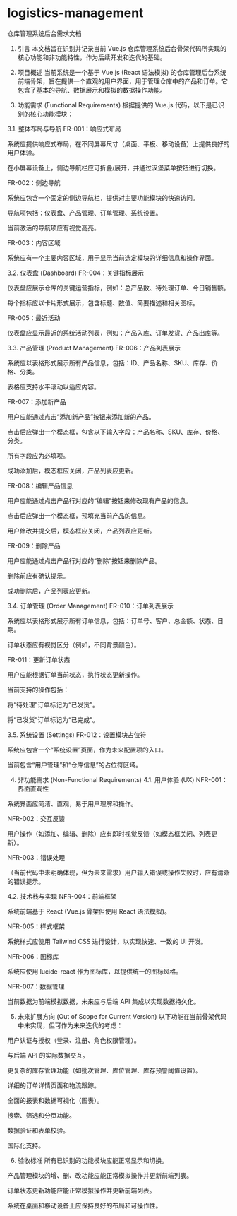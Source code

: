 # logistics-management

仓库管理系统后台需求文档
1. 引言
本文档旨在识别并记录当前 Vue.js 仓库管理系统后台骨架代码所实现的核心功能和非功能特性，作为后续开发和迭代的基础。

2. 项目概述
当前系统是一个基于 Vue.js (React 语法模拟) 的仓库管理后台系统前端骨架，旨在提供一个直观的用户界面，用于管理仓库中的产品和订单。它包含了基本的导航、数据展示和模拟的数据操作功能。

3. 功能需求 (Functional Requirements)
根据提供的 Vue.js 代码，以下是已识别的核心功能模块：

3.1. 整体布局与导航
FR-001：响应式布局

系统应提供响应式布局，在不同屏幕尺寸（桌面、平板、移动设备）上提供良好的用户体验。

在小屏幕设备上，侧边导航栏应可折叠/展开，并通过汉堡菜单按钮进行切换。

FR-002：侧边导航

系统应包含一个固定的侧边导航栏，提供对主要功能模块的快速访问。

导航项包括：仪表盘、产品管理、订单管理、系统设置。

当前激活的导航项应有视觉高亮。

FR-003：内容区域

系统应有一个主要内容区域，用于显示当前选定模块的详细信息和操作界面。

3.2. 仪表盘 (Dashboard)
FR-004：关键指标展示

仪表盘应展示仓库的关键运营指标，例如：总产品数、待处理订单、今日销售额。

每个指标应以卡片形式展示，包含标题、数值、简要描述和相关图标。

FR-005：最近活动

仪表盘应显示最近的系统活动列表，例如：产品入库、订单发货、产品出库等。

3.3. 产品管理 (Product Management)
FR-006：产品列表展示

系统应以表格形式展示所有产品信息，包括：ID、产品名称、SKU、库存、价格、分类。

表格应支持水平滚动以适应内容。

FR-007：添加新产品

用户应能通过点击“添加新产品”按钮来添加新的产品。

点击后应弹出一个模态框，包含以下输入字段：产品名称、SKU、库存、价格、分类。

所有字段应为必填项。

成功添加后，模态框应关闭，产品列表应更新。

FR-008：编辑产品信息

用户应能通过点击产品行对应的“编辑”按钮来修改现有产品的信息。

点击后应弹出一个模态框，预填充当前产品的信息。

用户修改并提交后，模态框应关闭，产品列表应更新。

FR-009：删除产品

用户应能通过点击产品行对应的“删除”按钮来删除产品。

删除前应有确认提示。

成功删除后，产品列表应更新。

3.4. 订单管理 (Order Management)
FR-010：订单列表展示

系统应以表格形式展示所有订单信息，包括：订单号、客户、总金额、状态、日期。

订单状态应有视觉区分（例如，不同背景颜色）。

FR-011：更新订单状态

用户应能根据订单当前状态，执行状态更新操作。

当前支持的操作包括：

将“待处理”订单标记为“已发货”。

将“已发货”订单标记为“已完成”。

3.5. 系统设置 (Settings)
FR-012：设置模块占位符

系统应包含一个“系统设置”页面，作为未来配置项的入口。

当前包含“用户管理”和“仓库信息”的占位符区域。

4. 非功能需求 (Non-Functional Requirements)
4.1. 用户体验 (UX)
NFR-001：界面直观性

系统界面应简洁、直观，易于用户理解和操作。

NFR-002：交互反馈

用户操作（如添加、编辑、删除）应有即时视觉反馈（如模态框关闭、列表更新）。

NFR-003：错误处理

（当前代码中未明确体现，但为未来需求）用户输入错误或操作失败时，应有清晰的错误提示。

4.2. 技术栈与实现
NFR-004：前端框架

系统前端基于 React (Vue.js 骨架但使用 React 语法模拟)。

NFR-005：样式框架

系统样式应使用 Tailwind CSS 进行设计，以实现快速、一致的 UI 开发。

NFR-006：图标库

系统应使用 lucide-react 作为图标库，以提供统一的图标风格。

NFR-007：数据管理

当前数据为前端模拟数据，未来应与后端 API 集成以实现数据持久化。

5. 未来扩展方向 (Out of Scope for Current Version)
以下功能在当前骨架代码中未实现，但可作为未来迭代的考虑：

用户认证与授权（登录、注册、角色权限管理）。

与后端 API 的实际数据交互。

更复杂的库存管理功能（如批次管理、库位管理、库存预警阈值设置）。

详细的订单详情页面和物流跟踪。

全面的报表和数据可视化（图表）。

搜索、筛选和分页功能。

数据验证和表单校验。

国际化支持。

6. 验收标准
所有已识别的功能模块应能正常显示和切换。

产品管理模块的增、删、改功能应能正常模拟操作并更新前端列表。

订单状态更新功能应能正常模拟操作并更新前端列表。

系统在桌面和移动设备上应保持良好的布局和可操作性。
